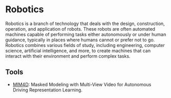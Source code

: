 # Robotics

Robotics is a branch of technology that deals with the design, construction,
operation, and application of robots. These robots are often automated machines
capable of performing tasks either autonomously or under human guidance, typically
in places where humans cannot or prefer not to go. Robotics combines various
fields of study, including engineering, computer science, artificial intelligence,
and more, to create machines that can interact with their environment and
perform complex tasks.

## Tools

- [MIM4D](https://github.com/hustvl/mim4d): Masked Modeling with Multi-View
Video for Autonomous Driving Representation Learning.
